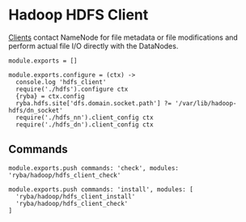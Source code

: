 
# Hadoop HDFS Client

[Clients](http://hadoop.apache.org/docs/current/hadoop-project-dist/hadoop-hdfs/HdfsUserGuide.html) contact NameNode for file metadata or file modifications and perform actual file I/O directly with the DataNodes.

    module.exports = []

    module.exports.configure = (ctx) ->
      console.log 'hdfs_client'
      require('./hdfs').configure ctx
      {ryba} = ctx.config
      ryba.hdfs.site['dfs.domain.socket.path'] ?= '/var/lib/hadoop-hdfs/dn_socket'
      require('./hdfs_nn').client_config ctx
      require('./hdfs_dn').client_config ctx


## Commands

    module.exports.push commands: 'check', modules: 'ryba/hadoop/hdfs_client_check'

    module.exports.push commands: 'install', modules: [
      'ryba/hadoop/hdfs_client_install'
      'ryba/hadoop/hdfs_client_check'
    ]
